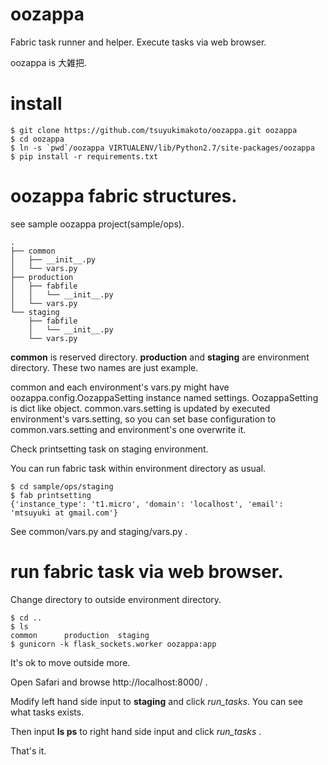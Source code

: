 oozappa
=======

Fabric task runner and helper. Execute tasks via web browser.

oozappa is 大雑把.

install
=======

    $ git clone https://github.com/tsuyukimakoto/oozappa.git oozappa
    $ cd oozappa
    $ ln -s `pwd`/oozappa VIRTUALENV/lib/Python2.7/site-packages/oozappa
    $ pip install -r requirements.txt

oozappa fabric structures.
=======

see sample oozappa project(sample/ops).

    .
    ├── common
    │   ├── __init__.py
    │   └── vars.py
    ├── production
    │   ├── fabfile
    │   │   └── __init__.py
    │   └── vars.py
    └── staging
        ├── fabfile
        │   └── __init__.py
        └── vars.py

__common__ is reserved directory. __production__ and __staging__ are environment directory. These two names are just example.

common and each environment's vars.py might have oozappa.config.OozappaSetting instance named settings.
OozappaSetting is dict like object.
common.vars.setting is updated by executed environment's vars.setting, so you can set base configuration to common.vars.setting and environment's one overwrite it.

Check printsetting task on staging environment.

You can run fabric task within environment directory as usual.

    $ cd sample/ops/staging
    $ fab printsetting
    {'instance_type': 't1.micro', 'domain': 'localhost', 'email': 'mtsuyuki at gmail.com'}

See common/vars.py and staging/vars.py .

run fabric task via web browser.
=======

Change directory to outside environment directory.

    $ cd ..
    $ ls
    common		production	staging
    $ gunicorn -k flask_sockets.worker oozappa:app

It's ok to move outside more.

Open Safari and browse http://localhost:8000/ .

Modify left hand side input to __staging__ and click _run_tasks_. You can see what tasks exists.

Then input __ls ps__ to right hand side input and click _run_tasks_ .

That's it.
